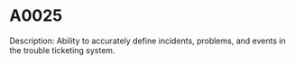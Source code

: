 # A0025
Description: Ability to accurately define incidents, problems, and events in the trouble ticketing system.

